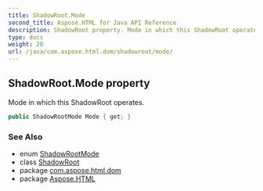 ```yaml
---
title: ShadowRoot.Mode
second_title: Aspose.HTML for Java API Reference
description: ShadowRoot property. Mode in which this ShadowRoot operates
type: docs
weight: 20
url: /java/com.aspose.html.dom/shadowroot/mode/
---
```

## ShadowRoot.Mode property

Mode in which this ShadowRoot operates.

```java
public ShadowRootMode Mode { get; }
```

### See Also

* enum [ShadowRootMode](../../shadowrootmode/)
* class [ShadowRoot](../)
* package [com.aspose.html.dom](../../../com.aspose.html.dom/)
* package [Aspose.HTML](../../../)
